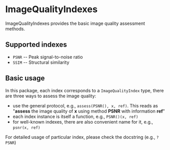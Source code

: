 # ImageQualityIndexes

ImageQualityIndexes provides the basic image quality assessment methods.

## Supported indexes

* `PSNR` -- Peak signal-to-noise ratio
* `SSIM` -- Structural similarity


## Basic usage

In this package, each index corresponds to a `ImageQualityIndex` type, there are three ways to assess the image quality:

* use the general protocol, e.g., `assess(PSNR(), x, ref)`. This reads as "**assess** the image quality of **x** using method **PSNR** with information **ref**"
* each index instance is itself a function, e.g., `PSNR()(x, ref)`
* for well-known indexes, there are also convenient name for it, e.g., `psnr(x, ref)`

For detailed usage of particular index, please check the docstring (e.g., `?PSNR`)
